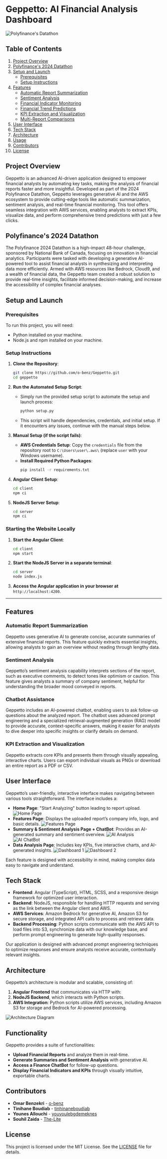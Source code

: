 # Geppetto: AI Financial Analysis Dashboard

![Polyfinance's Datathon](/doc/assets/header.png)

## Table of Contents
1. [Project Overview](#project-overview)
2. [Polyfinance's 2024 Datathon](#polyfinances-2024-datathon)
3. [Setup and Launch](#setup-and-launch)
   - [Prerequisites](#prerequisites)
   - [Setup Instructions](#setup-instructions)
4. [Features](#features)
   - [Automatic Report Summarization](#automatic-report-summarization)
   - [Sentiment Analysis](#sentiment-analysis)
   - [Financial Indicator Monitoring](#financial-indicator-monitoring)
   - [Financial Trend Predictions](#financial-trend-predictions)
   - [KPI Extraction and Visualization](#kpi-extraction-and-visualization)
   - [Multi-Report Comparisons](#multi-report-comparisons)
5. [User Interface](#user-interface)
6. [Tech Stack](#tech-stack)
7. [Architecture](#architecture)
8. [Usage](#usage)
9. [Contributors](#contributors)
10. [License](#license)

## Project Overview
Geppetto is an advanced AI-driven application designed to empower financial analysts by automating key tasks, making the analysis of financial reports faster and more insightful. Developed as part of the 2024 Polyfinance Datathon, Geppetto leverages generative AI and the AWS ecosystem to provide cutting-edge tools like automatic summarization, sentiment analysis, and real-time financial monitoring. This tool offers seamless integration with AWS services, enabling analysts to extract KPIs, visualize data, and perform comprehensive trend predictions with just a few clicks.

## Polyfinance's 2024 Datathon
The Polyfinance 2024 Datathon is a high-impact 48-hour challenge, sponsored by National Bank of Canada, focusing on innovation in financial analytics. Participants were tasked with developing a generative AI-powered tool to assist financial analysts in synthesizing and interpreting data more efficiently. Armed with AWS resources like Bedrock, Cloud9, and a wealth of financial data, the Geppetto team created a robust solution to provide real-time insights, facilitate informed decision-making, and increase the accessibility of complex financial analyses.

## Setup and Launch

### Prerequisites
To run this project, you will need:
- Python installed on your machine.
- Node.js and npm installed on your machine.


### Setup Instructions

1. **Clone the Repository**:
   ```bash
   git clone https://github.com/o-benz/Geppetto.git
   cd geppetto
   ```

2. **Run the Automated Setup Script**:
   - Simply run the provided setup script to automate the setup and launch process:
     ```bash
     python setup.py
     ```
   - This script will handle dependencies, credentials, and initial setup. If it encounters any issues, continue with the manual steps below.

3. **Manual Setup (if the script fails)**:
   - **AWS Credentials Setup**: Copy the `credentials` file from the repository root to `C:\Users\user\.aws\` (replace `user` with your Windows username).
   - **Install Required Python Packages**:
     ```bash
     pip install -r requirements.txt
     ```

4. **Angular Client Setup**:
   ```bash
   cd client
   npm ci
   ```

5. **NodeJS Server Setup**:
   ```bash
   cd server
   npm ci
   ```


### Starting the Website Locally
1. **Start the Angular Client**:
   ```bash
   cd client
   npm start
   ```
2. **Start the NodeJS Server in a separate terminal**:
   ```bash
   cd server
   node index.js
   ```
3. **Access the Angular application in your browser at** `http://localhost:4200`.

---

## Features
### Automatic Report Summarization
Geppetto uses generative AI to generate concise, accurate summaries of extensive financial reports. This feature quickly extracts essential insights, allowing analysts to gain an overview without reading through lengthy data.

### Sentiment Analysis
Geppetto’s sentiment analysis capability interprets sections of the report, such as executive comments, to detect tones like optimism or caution. This feature gives analysts a summary of company sentiment, helpful for understanding the broader mood conveyed in reports.

### Chatbot Assistance
Geppetto includes an AI-powered chatbot, enabling users to ask follow-up questions about the analyzed report. The chatbot uses advanced prompt engineering and a specialized retrieval-augmented generation (RAG) model to provide accurate, context-specific answers, making it easier for analysts to dive deeper into specific insights or clarify details on demand.

### KPI Extraction and Visualization
Geppetto extracts core KPIs and presents them through visually appealing, interactive charts. Users can export individual visuals as PNGs or download an entire report as a PDF or CSV.


## User Interface
Geppetto’s user-friendly, interactive interface makes navigating between various tools straightforward. The interface includes a:
- **Home Page**: "Start Analyzing" button leading to report upload.
![Home Page](/doc/assets/home.png)
- **Features Page**: Displays the uploaded report’s company info, logo, and basic details.
![Features Page](/doc/assets/feature.png)
- **Summary & Sentiment Analysis Page + ChatBot**: Provides an AI-generated summary and sentiment overview.
![AI Analysis](/doc/assets/ai_analysis.png)
![AI ChatBot](/doc/assets/chatbot.png)
- **Data Analysis Page**: Includes key KPIs, five interactive charts, and AI-generated insights.
![Dashboard 1](/doc/assets/dashboard-1.png)
![Dashboard 2](/doc/assets/dashboard-2.png)

Each feature is designed with accessibility in mind, making complex data easy to navigate and understand.

## Tech Stack
- **Frontend**: Angular (TypeScript), HTML, SCSS, and a responsive design framework for optimized user interaction.
- **Backend**: NodeJS, responsible for handling HTTP requests and serving as the link between the Angular client and AWS.
- **AWS Services**: Amazon Bedrock for generative AI, Amazon S3 for secure storage, and integrated API calls to process and retrieve data.
- **Backend Processing**: Python scripts communicate with the AWS API to load files into S3, synchronize data with our knowledge base, and perform prompt engineering to generate high-quality responses.

Our application is designed with advanced prompt engineering techniques to optimize responses and ensure analysts receive accurate, contextually relevant insights.

## Architecture
Geppetto’s architecture is modular and scalable, consisting of:
1. **Angular Frontend** that communicates via HTTP with:
2. **NodeJS Backend**, which interacts with Python scripts.
3. **AWS Integration**: Python scripts utilize AWS services, including Amazon S3 for storage and Bedrock for AI-powered processing. 

![Architecture Diagram](./doc/assets/architecture.png)

## Functionality
Geppetto provides a suite of functionalities:
- **Upload Financial Reports** and analyze them in real-time.
- **Generate Summaries and Sentiment Analysis** with generative AI.
- **Access a Finance ChatBot** for follow-up questions.
- **Display Financial Indicators and KPIs** through visually intuitive, exportable charts.

## Contributors
- **Omar Benzekri** - [o-benz](https://github.com/o-benz)
- **Tinihane Boudiab** - [tinhinaneboudiab](https://github.com/tinhinaneboudiab)
- **Younes Allouchi** - [youyoulebgdemeknes](https://github.com/youyoulebgdemeknes)
- **Souhil Zaida** - [The-Lite](https://github.com/The-Lite)

## License
This project is licensed under the MIT License. See the [LICENSE](LICENSE) file for details.
